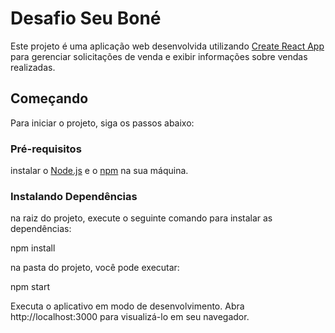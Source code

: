 # Desafio Seu Boné

Este projeto é uma aplicação web desenvolvida utilizando [Create React App](https://github.com/facebook/create-react-app) para gerenciar solicitações de venda e exibir informações sobre vendas realizadas.

## Começando

Para iniciar o projeto, siga os passos abaixo:

### Pré-requisitos

instalar o [Node.js](https://nodejs.org/) e o [npm](https://www.npmjs.com/) na sua máquina.

### Instalando Dependências

na raiz do projeto, execute o seguinte comando para instalar as dependências:

npm install

na pasta do projeto, você pode executar:

npm start

Executa o aplicativo em modo de desenvolvimento.
Abra http://localhost:3000 para visualizá-lo em seu navegador.
```bash
